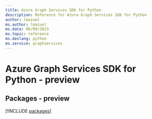 ```yaml
---
title: Azure Graph Services SDK for Python
description: Reference for Azure Graph Services SDK for Python
author: lmazuel
ms.author: lmazuel
ms.data: 06/09/2023
ms.topic: reference
ms.devlang: python
ms.service: graphservices
---
```

# Azure Graph Services SDK for Python - preview
## Packages - preview
[!INCLUDE [packages](graph-services-index.md)]